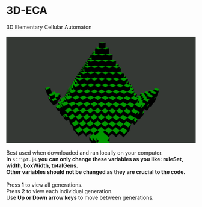 # 3D-ECA
3D Elementary Cellular Automaton\
\
![Preview](preview.png)

Best used when downloaded and ran locally on your computer.\
**In** ```script.js``` **you can only change these variables as you like: ruleSet, width, boxWidth, totalGens.**\
**Other variables should not be changed as they are crucial to the code.**\
\
Press **1** to view all generations.\
Press **2** to view each individual generation.\
Use **Up or Down arrow keys** to move between generations.
